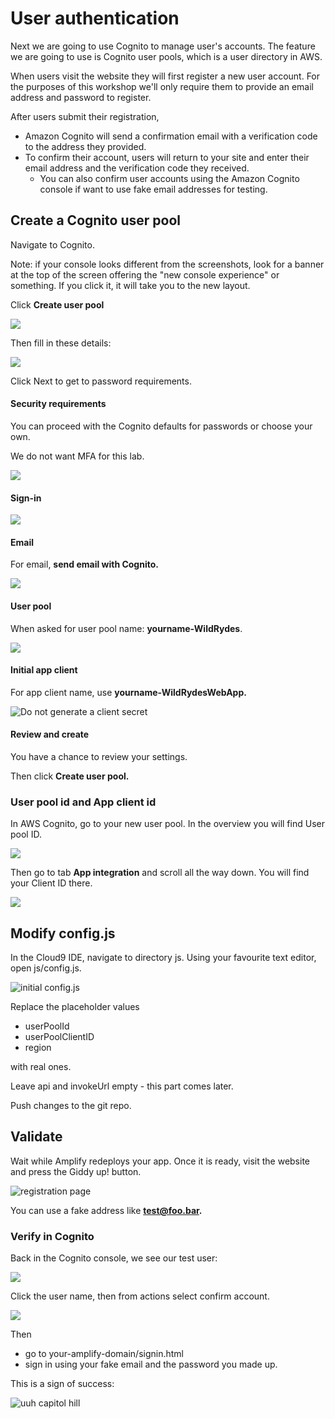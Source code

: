 # User authentication

Next we are going to use Cognito to manage user's accounts. The feature we are going to use is Cognito user pools, which is a user directory in AWS.&#x20;

When users visit the website they will first register a new user account. For the purposes of this workshop we'll only require them to provide an email address and password to register.&#x20;

After users submit their registration,&#x20;

* Amazon Cognito will send a confirmation email with a verification code to the address they provided.&#x20;
* To confirm their account, users will return to your site and enter their email address and the verification code they received.&#x20;
  * You can also confirm user accounts using the Amazon Cognito console if want to use fake email addresses for testing.

## Create a Cognito user pool&#x20;

Navigate to Cognito.&#x20;

Note: if your console looks different from the screenshots, look for a banner at the top of the screen offering the "new console experience" or something. If you click it, it will take you to the new layout.&#x20;

Click **Create user pool**&#x20;

![](<../../.gitbook/assets/image (299) (1).png>)

Then fill in these details:

![](<../../.gitbook/assets/image (296).png>)

Click Next to get to password requirements.&#x20;

#### Security requirements

You can proceed with the Cognito defaults for passwords or choose your own.&#x20;

We do not want MFA for this lab.&#x20;

![](<../../.gitbook/assets/image (155) (1) (1).png>)

#### Sign-in

![](<../../.gitbook/assets/image (461).png>)

#### Email

For email, **send email with Cognito.**&#x20;

![](<../../.gitbook/assets/image (155).png>)

#### User pool&#x20;

When asked for user pool name: **yourname-WildRydes**.&#x20;

![](<../../.gitbook/assets/image (213).png>)

#### Initial app client

For app client name, use **yourname-WildRydesWebApp.**

![Do not generate a client secret](<../../.gitbook/assets/image (236).png>)

#### **Review and create**

You have a chance to review your settings.&#x20;

Then click **Create user pool.**&#x20;

### User pool id and App client id

In AWS Cognito, go to your new user pool. In the overview you will find User pool ID.&#x20;

![](<../../.gitbook/assets/image (397).png>)

Then go to tab **App integration** and scroll all the way down. You will find your Client ID there.&#x20;

![](<../../.gitbook/assets/image (411).png>)

## Modify config.js

In the Cloud9 IDE, navigate to directory js. Using your favourite text editor, open js/config.js.

![initial config.js](<../../.gitbook/assets/image (144).png>)

Replace the placeholder values&#x20;

* userPoolId
* userPoolClientID
* region

with real ones.&#x20;

Leave api and invokeUrl empty - this part comes later.&#x20;

Push changes to the git repo.&#x20;

## Validate

Wait while Amplify redeploys your app. Once it is ready, visit the website and press the Giddy up! button.&#x20;

![registration page](<../../.gitbook/assets/image (54).png>)

You can use a fake address like **test@foo.bar.**&#x20;

### Verify in Cognito

Back in the Cognito console, we see our test user:

![](<../../.gitbook/assets/image (231) (1).png>)

Click the user name, then from actions select confirm account.

![](<../../.gitbook/assets/image (325).png>)

Then&#x20;

* go to your-amplify-domain/signin.html&#x20;
* sign in using your fake email and the password you made up.&#x20;

This is a sign of success:

![uuh capitol hill](<../../.gitbook/assets/image (136).png>)

